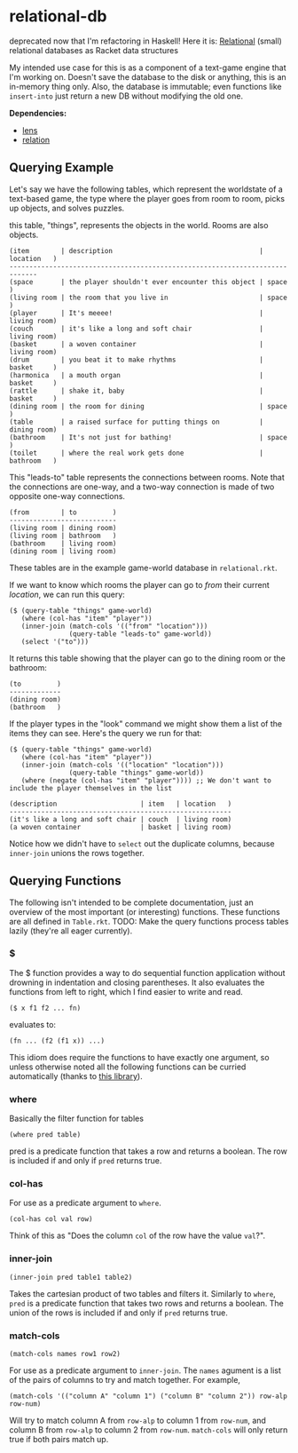 # relational-db

deprecated now that I'm refactoring in Haskell! Here it is: [Relational](https://github.com/Postumius/Relational/)
(small) relational databases as Racket data structures

My intended use case for this is as a component of a text-game engine that I'm working on. Doesn't save the database to the disk or anything, this is an in-memory thing only. Also, the database is immutable; even functions like ```insert-into``` just return a new DB without modifying the old one.

**Dependencies:**
- [lens](https://github.com/jackfirth/lens)
- [relation](https://github.com/countvajhula/relation)

## Querying Example
Let's say we have the following tables, which represent the worldstate of a text-based game, the type where the player goes from room to room, picks up objects, and solves puzzles. 

this table, "things", represents the objects in the world. Rooms are also objects.
```
(item        | description                                     | location   )
-----------------------------------------------------------------------------
(space       | the player shouldn't ever encounter this object | space      )
(living room | the room that you live in                       | space      )
(player      | It's meeee!                                     | living room)
(couch       | it's like a long and soft chair                 | living room)
(basket      | a woven container                               | living room)
(drum        | you beat it to make rhythms                     | basket     )
(harmonica   | a mouth organ                                   | basket     )
(rattle      | shake it, baby                                  | basket     )
(dining room | the room for dining                             | space      )
(table       | a raised surface for putting things on          | dining room)
(bathroom    | It's not just for bathing!                      | space      )
(toilet      | where the real work gets done                   | bathroom   )
```

This "leads-to" table represents the connections between rooms. Note that the connections are one-way, and a two-way connection is made of two opposite one-way connections.
```
(from        | to         )
---------------------------
(living room | dining room)
(living room | bathroom   )
(bathroom    | living room)
(dining room | living room)
```

These tables are in the example game-world database in `relational.rkt`.

If we want to know which rooms the player can go to *from* their current *location*, we can run this query:
```racket
($ (query-table "things" game-world)
   (where (col-has "item" "player"))
   (inner-join (match-cols '(("from" "location")))
               (query-table "leads-to" game-world))
   (select '("to")))
```
It returns this table showing that the player can go to the dining room or the bathroom:
```
(to         )
-------------
(dining room)
(bathroom   )
```
If the player types in the "look" command we might show them a list of the items they can see. Here's the query we run for that:
```racket
($ (query-table "things" game-world)
   (where (col-has "item" "player"))
   (inner-join (match-cols '(("location" "location")))
               (query-table "things" game-world))
   (where (negate (col-has "item" "player")))) ;; We don't want to include the player themselves in the list
```
```
(description                     | item   | location   )
--------------------------------------------------------
(it's like a long and soft chair | couch  | living room)
(a woven container               | basket | living room)
```
Notice how we didn't have to ```select``` out the duplicate columns, because ```inner-join``` unions the rows together.

## Querying Functions
The following isn't intended to be complete documentation, just an overview of the most important (or interesting) functions. These functions are all defined in ```Table.rkt```. TODO: Make the query functions process tables lazily (they're all eager currently).

### $
The $ function provides a way to do sequential function application without drowning in indentation and closing parentheses. It also evaluates the functions from left to right, which I find easier to write and read.
```racket
($ x f1 f2 ... fn)
```
evaluates to:
```racket
(fn ... (f2 (f1 x)) ...)
```
This idiom does require the functions to have exactly one argument, so unless otherwise noted all the following functions can be curried automatically (thanks to [this library](https://github.com/countvajhula/relation)).

### where
Basically the filter function for tables
```racket
(where pred table)
```
pred is a predicate function that takes a row and returns a boolean. The row is included if and only if ```pred``` returns true.

### col-has
For use as a predicate argument to ```where```.
```racket
(col-has col val row)
```
Think of this as "Does the column ```col``` of the row have the value ```val```?".

### inner-join
```racket
(inner-join pred table1 table2)
```
Takes the cartesian product of two tables and filters it. Similarly to ```where```, ```pred``` is a predicate function that takes two rows and returns a boolean. The union of the rows is included if and only if ```pred``` returns true.

### match-cols
```racket
(match-cols names row1 row2)
```
For use as a predicate argument to ```inner-join```. The ```names``` agument is a list of the pairs of columns to try and match together. For example, 
```racket 
(match-cols '(("column A" "column 1") ("column B" "column 2")) row-alp row-num)
```
Will try to match column A from ```row-alp``` to column 1 from ```row-num```, and column B from ```row-alp``` to column 2 from ```row-num```. ```match-cols``` will only return true if both pairs match up.
